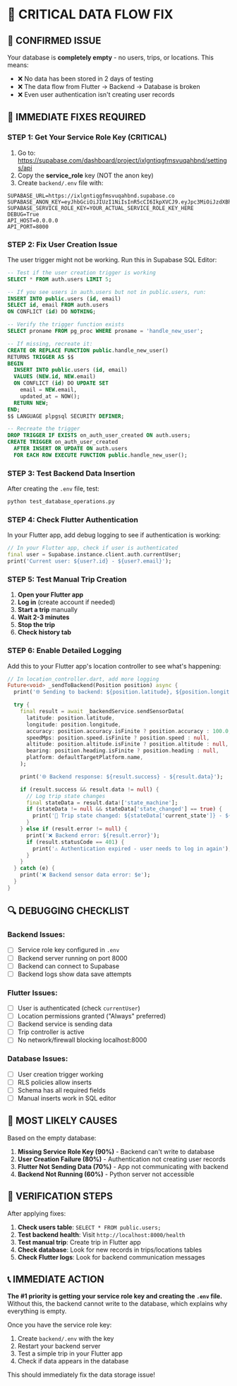 # 🚨 CRITICAL DATA FLOW FIX

## 🎯 **CONFIRMED ISSUE**

Your database is **completely empty** - no users, trips, or locations. This means:

- ❌ No data has been stored in 2 days of testing
- ❌ The data flow from Flutter → Backend → Database is broken
- ❌ Even user authentication isn't creating user records

## 🔧 **IMMEDIATE FIXES REQUIRED**

### **STEP 1: Get Your Service Role Key** (CRITICAL)

1. Go to: https://supabase.com/dashboard/project/ixlgntiqgfmsvuqahbnd/settings/api
2. Copy the **service_role** key (NOT the anon key)
3. Create `backend/.env` file with:

```env
SUPABASE_URL=https://ixlgntiqgfmsvuqahbnd.supabase.co
SUPABASE_ANON_KEY=eyJhbGciOiJIUzI1NiIsInR5cCI6IkpXVCJ9.eyJpc3MiOiJzdXBhYmFzZSIsInJlZiI6Iml4bGdudGlxZ2Ztc3Z1cWFoYm5kIiwicm9sZSI6ImFub24iLCJpYXQiOjE3NTg5ODczNDAsImV4cCI6MjA3NDU2MzM0MH0.XXdvZaGmSNQkoy8qrEpluVv8FwDpStkGktPvdnFR6MA
SUPABASE_SERVICE_ROLE_KEY=YOUR_ACTUAL_SERVICE_ROLE_KEY_HERE
DEBUG=True
API_HOST=0.0.0.0
API_PORT=8000
```

### **STEP 2: Fix User Creation Issue**

The user trigger might not be working. Run this in Supabase SQL Editor:

```sql
-- Test if the user creation trigger is working
SELECT * FROM auth.users LIMIT 5;

-- If you see users in auth.users but not in public.users, run:
INSERT INTO public.users (id, email)
SELECT id, email FROM auth.users
ON CONFLICT (id) DO NOTHING;

-- Verify the trigger function exists
SELECT proname FROM pg_proc WHERE proname = 'handle_new_user';

-- If missing, recreate it:
CREATE OR REPLACE FUNCTION public.handle_new_user()
RETURNS TRIGGER AS $$
BEGIN
  INSERT INTO public.users (id, email)
  VALUES (NEW.id, NEW.email)
  ON CONFLICT (id) DO UPDATE SET
    email = NEW.email,
    updated_at = NOW();
  RETURN NEW;
END;
$$ LANGUAGE plpgsql SECURITY DEFINER;

-- Recreate the trigger
DROP TRIGGER IF EXISTS on_auth_user_created ON auth.users;
CREATE TRIGGER on_auth_user_created
  AFTER INSERT OR UPDATE ON auth.users
  FOR EACH ROW EXECUTE FUNCTION public.handle_new_user();
```

### **STEP 3: Test Backend Data Insertion**

After creating the `.env` file, test:

```bash
python test_database_operations.py
```

### **STEP 4: Check Flutter Authentication**

In your Flutter app, add debug logging to see if authentication is working:

```dart
// In your Flutter app, check if user is authenticated
final user = Supabase.instance.client.auth.currentUser;
print('Current user: ${user?.id} - ${user?.email}');
```

### **STEP 5: Test Manual Trip Creation**

1. **Open your Flutter app**
2. **Log in** (create account if needed)
3. **Start a trip** manually
4. **Wait 2-3 minutes**
5. **Stop the trip**
6. **Check history tab**

### **STEP 6: Enable Detailed Logging**

Add this to your Flutter app's location controller to see what's happening:

```dart
// In location_controller.dart, add more logging
Future<void> _sendToBackend(Position position) async {
  print('🌐 Sending to backend: ${position.latitude}, ${position.longitude}');

  try {
    final result = await _backendService.sendSensorData(
      latitude: position.latitude,
      longitude: position.longitude,
      accuracy: position.accuracy.isFinite ? position.accuracy : 100.0,
      speedMps: position.speed.isFinite ? position.speed : null,
      altitude: position.altitude.isFinite ? position.altitude : null,
      bearing: position.heading.isFinite ? position.heading : null,
      platform: defaultTargetPlatform.name,
    );

    print('🌐 Backend response: ${result.success} - ${result.data}');

    if (result.success && result.data != null) {
      // Log trip state changes
      final stateData = result.data!['state_machine'];
      if (stateData != null && stateData['state_changed'] == true) {
        print('🚗 Trip state changed: ${stateData['current_state']} - ${stateData['trip_id']}');
      }
    } else if (result.error != null) {
      print('❌ Backend error: ${result.error}');
      if (result.statusCode == 401) {
        print('⚠️ Authentication expired - user needs to log in again');
      }
    }
  } catch (e) {
    print('❌ Backend sensor data error: $e');
  }
}
```

## 🔍 **DEBUGGING CHECKLIST**

### **Backend Issues:**

- [ ] Service role key configured in `.env`
- [ ] Backend server running on port 8000
- [ ] Backend can connect to Supabase
- [ ] Backend logs show data save attempts

### **Flutter Issues:**

- [ ] User is authenticated (check `currentUser`)
- [ ] Location permissions granted ("Always" preferred)
- [ ] Backend service is sending data
- [ ] Trip controller is active
- [ ] No network/firewall blocking localhost:8000

### **Database Issues:**

- [ ] User creation trigger working
- [ ] RLS policies allow inserts
- [ ] Schema has all required fields
- [ ] Manual inserts work in SQL editor

## 🎯 **MOST LIKELY CAUSES**

Based on the empty database:

1. **Missing Service Role Key (90%)** - Backend can't write to database
2. **User Creation Failure (80%)** - Authentication not creating user records
3. **Flutter Not Sending Data (70%)** - App not communicating with backend
4. **Backend Not Running (60%)** - Python server not accessible

## 🚀 **VERIFICATION STEPS**

After applying fixes:

1. **Check users table**: `SELECT * FROM public.users;`
2. **Test backend health**: Visit `http://localhost:8000/health`
3. **Test manual trip**: Create trip in Flutter app
4. **Check database**: Look for new records in trips/locations tables
5. **Check Flutter logs**: Look for backend communication messages

## 📞 **IMMEDIATE ACTION**

**The #1 priority is getting your service role key and creating the `.env` file.** Without this, the backend cannot write to the database, which explains why everything is empty.

Once you have the service role key:

1. Create `backend/.env` with the key
2. Restart your backend server
3. Test a simple trip in your Flutter app
4. Check if data appears in the database

This should immediately fix the data storage issue!

